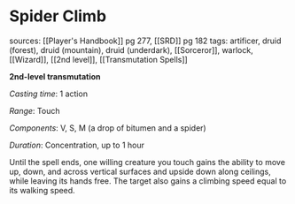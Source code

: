 # Spider Climb
sources: [[Player's Handbook]] pg 277, [[SRD]] pg 182
tags: artificer, druid (forest), druid (mountain), druid (underdark), [[Sorceror]], warlock, [[Wizard]], [[2nd level]], [[Transmutation Spells]]

**2nd-level transmutation**

*Casting time*: 1 action

*Range*: Touch

*Components*: V, S, M (a drop of bitumen and a spider)

*Duration*: Concentration, up to 1 hour

Until the spell ends, one willing creature you touch gains the ability to move up, down, and across vertical surfaces and upside down along ceilings, while leaving its hands free. The target also gains a climbing speed equal to its walking speed.
